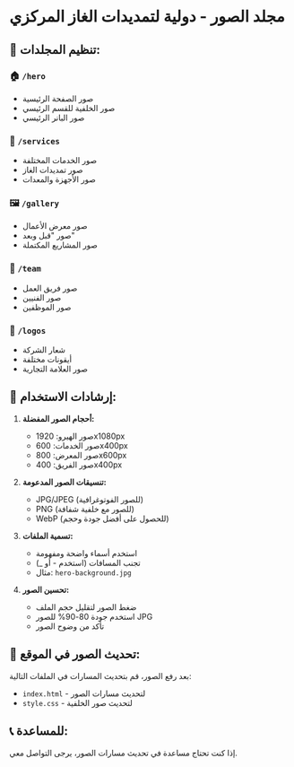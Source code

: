 # مجلد الصور - دولية لتمديدات الغاز المركزي

## 📁 تنظيم المجلدات:

### 🏠 `/hero`
- صور الصفحة الرئيسية
- صور الخلفية للقسم الرئيسي
- صور البانر الرئيسي

### 🔧 `/services`
- صور الخدمات المختلفة
- صور تمديدات الغاز
- صور الأجهزة والمعدات

### 🖼️ `/gallery`
- صور معرض الأعمال
- صور "قبل وبعد"
- صور المشاريع المكتملة

### 👥 `/team`
- صور فريق العمل
- صور الفنيين
- صور الموظفين

### 🏢 `/logos`
- شعار الشركة
- أيقونات مختلفة
- صور العلامة التجارية

## 📝 إرشادات الاستخدام:

1. **أحجام الصور المفضلة:**
   - صور الهيرو: 1920x1080px
   - صور الخدمات: 600x400px
   - صور المعرض: 800x600px
   - صور الفريق: 400x400px

2. **تنسيقات الصور المدعومة:**
   - JPG/JPEG (للصور الفوتوغرافية)
   - PNG (للصور مع خلفية شفافة)
   - WebP (للحصول على أفضل جودة وحجم)

3. **تسمية الملفات:**
   - استخدم أسماء واضحة ومفهومة
   - تجنب المسافات (استخدم - أو _)
   - مثال: `hero-background.jpg`

4. **تحسين الصور:**
   - ضغط الصور لتقليل حجم الملف
   - استخدم جودة 80-90% للصور JPG
   - تأكد من وضوح الصور

## 🔄 تحديث الصور في الموقع:

بعد رفع الصور، قم بتحديث المسارات في الملفات التالية:
- `index.html` - لتحديث مسارات الصور
- `style.css` - لتحديث صور الخلفية

## 📞 للمساعدة:
إذا كنت تحتاج مساعدة في تحديث مسارات الصور، يرجى التواصل معي. 